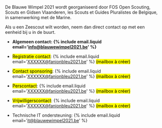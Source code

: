 De Blauwe Wimpel 2021 wordt georganiseerd door FOS Open Scouting, Scouts en Gidsen Vlaanderen,
les Scouts et Guides Pluralistes de Belgique, in samenwerking met de Marine. 

Als u een Zeescout wilt worden, neem dan direct contact op met een eenheid bij u in de buurt.

- **Algemeen contact: {% include email.liquid email='info@blauwewimpel2021.be' %}**

- <mark>Registratie contact</mark>: {% include email.liquid email='XXXXXX@fanionbleu2021.be' %} <mark>(mailbox à créer)</mark>
- <mark>Contact sponsoring</mark>: {% include email.liquid email='XXXXXX@fanionbleu2021.be' %} <mark>(mailbox à créer)</mark>
- <mark>Perscontact</mark>: {% include email.liquid email='XXXXXX@fanionbleu2021.be' %} <mark>(mailbox à créer)</mark>
- <mark>Vrijwilligerscontact</mark>: {% include email.liquid email='XXXXXX@fanionbleu2021.be' %} <mark>(mailbox à créer)</mark>
- Technische IT ondersteuning: {% include email.liquid email='it@blauwewimpel2021.be' %}
